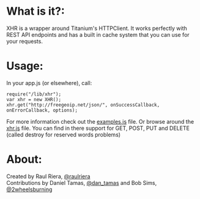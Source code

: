 # What is it?:
XHR is a wrapper around Titanium's HTTPClient. It works perfectly with REST API endpoints and has a built in cache system that you can use for your requests.

# Usage:
In your app.js (or elsewhere), call:

    require("/lib/xhr");
    var xhr = new XHR();
    xhr.get("http://freegeoip.net/json/", onSuccessCallback, onErrorCallback, options);

For more information check out the [examples.js](https://github.com/raulriera/XHR/blob/master/examples.js) file. Or browse around the [xhr.js](https://github.com/raulriera/XHR/blob/master/xhr.js) file. You can find in there support for GET, POST, PUT and DELETE (called destroy for reserved words problems)

# About:
Created by Raul Riera, [@raulriera](http://twitter.com/raulriera)  
Contributions by Daniel Tamas, [@dan_tamas](http://twitter.com/dan_tamas) and Bob Sims, [@2wheelsburning](http://twitter.com/2wheelsburning)
